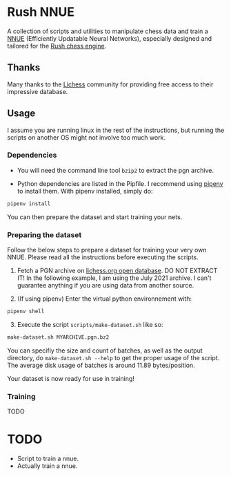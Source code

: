 # Rush NNUE

A collection of scripts and utilities to manipulate chess data and train a [NNUE](https://www.chessprogramming.org/NNUE) (Efficiently Updatable Neural Networks), especially designed and tailored for the [Rush chess engine](https://github.com/L-Benjamin/rush).

## Thanks

Many thanks to the [Lichess](https://lichess.org/) community for providing free access to their impressive database.

## Usage

I assume you are running linux in the rest of the instructions, but running the scripts on another OS might not involve too much work.

### Dependencies

- You will need the command line tool `bzip2` to extract the pgn archive.

- Python dependencies are listed in the Pipfile. I recommend using [pipenv](https://pipenv.pypa.io/en/latest/) to install them. With pipenv installed, simply do:
```bash
pipenv install
```

You can then prepare the dataset and start training your nets.

### Preparing the dataset

Follow the below steps to prepare a dataset for training your very own NNUE. Please read all the instructions before executing the scripts.
1. Fetch a PGN archive on [lichess.org open database](https://database.lichess.org/). DO NOT EXTRACT IT! In the following example, I am using the July 2021 archive. I can't guarantee anything if you are using data from another source.

2. (If using pipenv) Enter the virtual python environnement with:
```bash
pipenv shell
```

3. Execute the script `scripts/make-dataset.sh` like so:
```bash
make-dataset.sh MYARCHIVE.pgn.bz2
```
You can specifiy the size and count of batches, as well as the output directory, do `make-dataset.sh --help` to get the proper usage of the script. The average disk usage of batches is around 11.89 bytes/position.

Your dataset is now ready for use in training!

### Training

TODO

# TODO

+ Script to train a nnue.
+ Actually train a nnue.